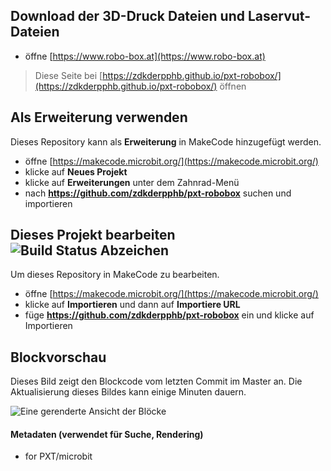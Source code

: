 
## Download der 3D-Druck Dateien und Laservut-Dateien
* öffne [https://www.robo-box.at](https://www.robo-box.at)

> Diese Seite bei [https://zdkderpphb.github.io/pxt-robobox/](https://zdkderpphb.github.io/pxt-robobox/) öffnen

## Als Erweiterung verwenden

Dieses Repository kann als **Erweiterung** in MakeCode hinzugefügt werden.

* öffne [https://makecode.microbit.org/](https://makecode.microbit.org/)
* klicke auf **Neues Projekt**
* klicke auf **Erweiterungen** unter dem Zahnrad-Menü
* nach **https://github.com/zdkderpphb/pxt-robobox** suchen und importieren

## Dieses Projekt bearbeiten ![Build Status Abzeichen](https://github.com/zdkderpphb/pxt-robobox/workflows/MakeCode/badge.svg)

Um dieses Repository in MakeCode zu bearbeiten.

* öffne [https://makecode.microbit.org/](https://makecode.microbit.org/)
* klicke auf **Importieren** und dann auf **Importiere URL**
* füge **https://github.com/zdkderpphb/pxt-robobox** ein und klicke auf Importieren

## Blockvorschau

Dieses Bild zeigt den Blockcode vom letzten Commit im Master an.
Die Aktualisierung dieses Bildes kann einige Minuten dauern.

![Eine gerenderte Ansicht der Blöcke](https://github.com/zdkderpphb/pxt-robobox/raw/master/.github/makecode/blocks.png)

#### Metadaten (verwendet für Suche, Rendering)

* for PXT/microbit
<script src="https://makecode.com/gh-pages-embed.js"></script><script>makeCodeRender("{{ site.makecode.home_url }}", "{{ site.github.owner_name }}/{{ site.github.repository_name }}");</script>
